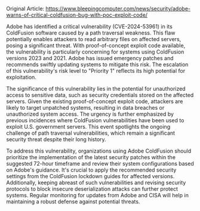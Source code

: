 Original Article: https://www.bleepingcomputer.com/news/security/adobe-warns-of-critical-coldfusion-bug-with-poc-exploit-code/

Adobe has identified a critical vulnerability (CVE-2024-53961) in its ColdFusion software caused by a path traversal weakness. This flaw potentially enables attackers to read arbitrary files on affected servers, posing a significant threat. With proof-of-concept exploit code available, the vulnerability is particularly concerning for systems using ColdFusion versions 2023 and 2021. Adobe has issued emergency patches and recommends swiftly updating systems to mitigate this risk. The escalation of this vulnerability's risk level to "Priority 1" reflects its high potential for exploitation.

The significance of this vulnerability lies in the potential for unauthorized access to sensitive data, such as security credentials stored on the affected servers. Given the existing proof-of-concept exploit code, attackers are likely to target unpatched systems, resulting in data breaches or unauthorized system access. The urgency is further emphasized by previous incidences where ColdFusion vulnerabilities have been used to exploit U.S. government servers. This event spotlights the ongoing challenge of path traversal vulnerabilities, which remain a significant security threat despite their long history.

To address this vulnerability, organizations using Adobe ColdFusion should prioritize the implementation of the latest security patches within the suggested 72-hour timeframe and review their system configurations based on Adobe's guidance. It's crucial to apply the recommended security settings from the ColdFusion lockdown guides for affected versions. Additionally, keeping abreast of such vulnerabilities and revising security protocols to block insecure deserialization attacks can further protect systems. Regular monitoring for updates from Adobe and CISA will help in maintaining a robust defense against potential threats.
